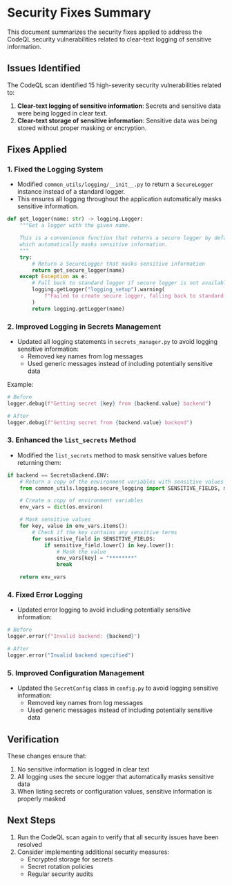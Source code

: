 # Security Fixes Summary

This document summarizes the security fixes applied to address the CodeQL security vulnerabilities related to clear-text logging of sensitive information.

## Issues Identified

The CodeQL scan identified 15 high-severity security vulnerabilities related to:

1. **Clear-text logging of sensitive information**: Secrets and sensitive data were being logged in clear text.
2. **Clear-text storage of sensitive information**: Sensitive data was being stored without proper masking or encryption.

## Fixes Applied

### 1. Fixed the Logging System

- Modified `common_utils/logging/__init__.py` to return a `SecureLogger` instance instead of a standard logger.
- This ensures all logging throughout the application automatically masks sensitive information.

```python
def get_logger(name: str) -> logging.Logger:
    """Get a logger with the given name.

    This is a convenience function that returns a secure logger by default,
    which automatically masks sensitive information.
    """
    try:
        # Return a SecureLogger that masks sensitive information
        return get_secure_logger(name)
    except Exception as e:
        # Fall back to standard logger if secure logger is not available
        logging.getLogger("logging_setup").warning(
            f"Failed to create secure logger, falling back to standard logger: {str(e)}"
        )
        return logging.getLogger(name)
```

### 2. Improved Logging in Secrets Management

- Updated all logging statements in `secrets_manager.py` to avoid logging sensitive information:
  - Removed key names from log messages
  - Used generic messages instead of including potentially sensitive data

Example:
```python
# Before
logger.debug(f"Getting secret {key} from {backend.value} backend")

# After
logger.debug(f"Getting secret from {backend.value} backend")
```

### 3. Enhanced the `list_secrets` Method

- Modified the `list_secrets` method to mask sensitive values before returning them:

```python
if backend == SecretsBackend.ENV:
    # Return a copy of the environment variables with sensitive values masked
    from common_utils.logging.secure_logging import SENSITIVE_FIELDS, mask_sensitive_data

    # Create a copy of environment variables
    env_vars = dict(os.environ)

    # Mask sensitive values
    for key, value in env_vars.items():
        # Check if the key contains any sensitive terms
        for sensitive_field in SENSITIVE_FIELDS:
            if sensitive_field.lower() in key.lower():
                # Mask the value
                env_vars[key] = "********"
                break

    return env_vars
```

### 4. Fixed Error Logging

- Updated error logging to avoid including potentially sensitive information:

```python
# Before
logger.error(f"Invalid backend: {backend}")

# After
logger.error("Invalid backend specified")
```

### 5. Improved Configuration Management

- Updated the `SecretConfig` class in `config.py` to avoid logging sensitive information:
  - Removed key names from log messages
  - Used generic messages instead of including potentially sensitive data

## Verification

These changes ensure that:

1. No sensitive information is logged in clear text
2. All logging uses the secure logger that automatically masks sensitive data
3. When listing secrets or configuration values, sensitive information is properly masked

## Next Steps

1. Run the CodeQL scan again to verify that all security issues have been resolved
2. Consider implementing additional security measures:
   - Encrypted storage for secrets
   - Secret rotation policies
   - Regular security audits
